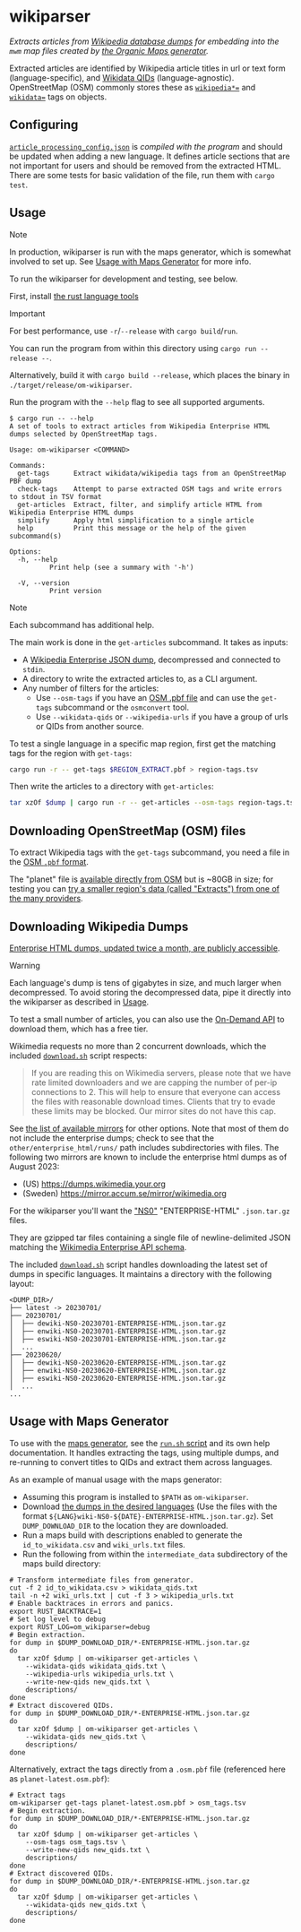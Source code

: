 # wikiparser

_Extracts articles from [Wikipedia database dumps](https://en.wikipedia.org/wiki/Wikipedia:Database_download) for embedding into the `mwm` map files created by [the Organic Maps generator](https://github.com/organicmaps/organicmaps/blob/master/tools/python/maps_generator/README.md)._

Extracted articles are identified by Wikipedia article titles in url or text form (language-specific), and [Wikidata QIDs](https://www.wikidata.org/wiki/Wikidata:Glossary#QID) (language-agnostic).
OpenStreetMap (OSM) commonly stores these as [`wikipedia*=`](https://wiki.openstreetmap.org/wiki/Key:wikipedia) and [`wikidata=`](https://wiki.openstreetmap.org/wiki/Key:wikidata) tags on objects.

## Configuring

[`article_processing_config.json`](article_processing_config.json) is _compiled with the program_ and should be updated when adding a new language.
It defines article sections that are not important for users and should be removed from the extracted HTML.
There are some tests for basic validation of the file, run them with `cargo test`.

## Usage

> [!NOTE]
> In production, wikiparser is run with the maps generator, which is somewhat involved to set up. See [Usage with Maps Generator](#usage-with-maps-generator) for more info.

To run the wikiparser for development and testing, see below.

First, install [the rust language tools](https://www.rust-lang.org/)

> [!IMPORTANT]
> For best performance, use `-r`/`--release` with `cargo build`/`run`.

You can run the program from within this directory using `cargo run --release --`.

Alternatively, build it with `cargo build --release`, which places the binary in `./target/release/om-wikiparser`.

Run the program with the `--help` flag to see all supported arguments.

```
$ cargo run -- --help
A set of tools to extract articles from Wikipedia Enterprise HTML dumps selected by OpenStreetMap tags.

Usage: om-wikiparser <COMMAND>

Commands:
  get-tags      Extract wikidata/wikipedia tags from an OpenStreetMap PBF dump
  check-tags    Attempt to parse extracted OSM tags and write errors to stdout in TSV format
  get-articles  Extract, filter, and simplify article HTML from Wikipedia Enterprise HTML dumps
  simplify      Apply html simplification to a single article
  help          Print this message or the help of the given subcommand(s)

Options:
  -h, --help
          Print help (see a summary with '-h')

  -V, --version
          Print version
```

> [!NOTE]
> Each subcommand has additional help.

The main work is done in the `get-articles` subcommand.
It takes as inputs:
- A [Wikipedia Enterprise JSON dump](#downloading-wikipedia-dumps), decompressed and connected to `stdin`.
- A directory to write the extracted articles to, as a CLI argument.
- Any number of filters for the articles:
  - Use `--osm-tags` if you have an [OSM .pbf file](#downloading-openstreetmap-osm-files) and can use the `get-tags` subcommand or the `osmconvert` tool.
  - Use `--wikidata-qids` or `--wikipedia-urls` if you have a group of urls or QIDs from another source.

To test a single language in a specific map region, first get the matching tags for the region with `get-tags`:
```sh
cargo run -r -- get-tags $REGION_EXTRACT.pbf > region-tags.tsv
```

Then write the articles to a directory with `get-articles`:
```sh
tar xzOf $dump | cargo run -r -- get-articles --osm-tags region-tags.tsv $OUTPUT_DIR
```

## Downloading OpenStreetMap (OSM) files

To extract Wikipedia tags with the `get-tags` subcommand, you need a file in the [OSM `.pbf` format](https://wiki.openstreetmap.org/wiki/PBF_Format).

The "planet" file is [available directly from OSM](https://wiki.openstreetmap.org/wiki/Planet.osm) but is ~80GB in size; for testing you can [try a smaller region's data (called "Extracts") from one of the many providers](https://wiki.openstreetmap.org/wiki/Planet.osm#Extracts).

## Downloading Wikipedia Dumps

[Enterprise HTML dumps, updated twice a month, are publicly accessible](https://dumps.wikimedia.org/other/enterprise_html/).

> [!WARNING]
> Each language's dump is tens of gigabytes in size, and much larger when decompressed.
> To avoid storing the decompressed data, pipe it directly into the wikiparser as described in [Usage](#usage).

To test a small number of articles, you can also use the [On-Demand API](https://enterprise.wikimedia.com/docs/on-demand/) to download them, which has a free tier.

Wikimedia requests no more than 2 concurrent downloads, which the included [`download.sh`](./download.sh) script respects:
> If you are reading this on Wikimedia servers, please note that we have rate limited downloaders and we are capping the number of per-ip connections to 2.
> This will help to ensure that everyone can access the files with reasonable download times.
> Clients that try to evade these limits may be blocked.
> Our mirror sites do not have this cap.

See [the list of available mirrors](https://dumps.wikimedia.org/mirrors.html) for other options. Note that most of them do not include the enterprise dumps; check to see that the `other/enterprise_html/runs/` path includes subdirectories with files. The following two mirrors are known to include the enterprise html dumps as of August 2023:
- (US) https://dumps.wikimedia.your.org
- (Sweden) https://mirror.accum.se/mirror/wikimedia.org

For the wikiparser you'll want the ["NS0"](https://en.wikipedia.org/wiki/Wikipedia:Namespace) "ENTERPRISE-HTML" `.json.tar.gz` files.

They are gzipped tar files containing a single file of newline-delimited JSON matching the [Wikimedia Enterprise API schema](https://enterprise.wikimedia.com/docs/data-dictionary/).

The included [`download.sh`](./download.sh) script handles downloading the latest set of dumps in specific languages.
It maintains a directory with the following layout:
```
<DUMP_DIR>/
├── latest -> 20230701/
├── 20230701/
│  ├── dewiki-NS0-20230701-ENTERPRISE-HTML.json.tar.gz
│  ├── enwiki-NS0-20230701-ENTERPRISE-HTML.json.tar.gz
│  ├── eswiki-NS0-20230701-ENTERPRISE-HTML.json.tar.gz
│  ...
├── 20230620/
│  ├── dewiki-NS0-20230620-ENTERPRISE-HTML.json.tar.gz
│  ├── enwiki-NS0-20230620-ENTERPRISE-HTML.json.tar.gz
│  ├── eswiki-NS0-20230620-ENTERPRISE-HTML.json.tar.gz
│  ...
...
```

## Usage with Maps Generator

To use with the [maps generator](https://github.com/organicmaps/organicmaps/blob/master/tools/python/maps_generator/README.md), see the [`run.sh` script](run.sh) and its own help documentation.
It handles extracting the tags, using multiple dumps, and re-running to convert titles to QIDs and extract them across languages.

As an example of manual usage with the maps generator:
- Assuming this program is installed to `$PATH` as `om-wikiparser`.
- Download [the dumps in the desired languages](https://dumps.wikimedia.org/other/enterprise_html/runs/) (Use the files with the format `${LANG}wiki-NS0-${DATE}-ENTERPRISE-HTML.json.tar.gz`).
  Set `DUMP_DOWNLOAD_DIR` to the location they are downloaded.
- Run a maps build with descriptions enabled to generate the `id_to_wikidata.csv` and `wiki_urls.txt` files.
- Run the following from within the `intermediate_data` subdirectory of the maps build directory:

```shell
# Transform intermediate files from generator.
cut -f 2 id_to_wikidata.csv > wikidata_qids.txt
tail -n +2 wiki_urls.txt | cut -f 3 > wikipedia_urls.txt
# Enable backtraces in errors and panics.
export RUST_BACKTRACE=1
# Set log level to debug
export RUST_LOG=om_wikiparser=debug
# Begin extraction.
for dump in $DUMP_DOWNLOAD_DIR/*-ENTERPRISE-HTML.json.tar.gz
do
  tar xzOf $dump | om-wikiparser get-articles \
    --wikidata-qids wikidata_qids.txt \
    --wikipedia-urls wikipedia_urls.txt \
    --write-new-qids new_qids.txt \
    descriptions/
done
# Extract discovered QIDs.
for dump in $DUMP_DOWNLOAD_DIR/*-ENTERPRISE-HTML.json.tar.gz
do
  tar xzOf $dump | om-wikiparser get-articles \
    --wikidata-qids new_qids.txt \
    descriptions/
done
```

Alternatively, extract the tags directly from a `.osm.pbf` file (referenced here as `planet-latest.osm.pbf`):
```shell
# Extract tags
om-wikiparser get-tags planet-latest.osm.pbf > osm_tags.tsv
# Begin extraction.
for dump in $DUMP_DOWNLOAD_DIR/*-ENTERPRISE-HTML.json.tar.gz
do
  tar xzOf $dump | om-wikiparser get-articles \
    --osm-tags osm_tags.tsv \
    --write-new-qids new_qids.txt \
    descriptions/
done
# Extract discovered QIDs.
for dump in $DUMP_DOWNLOAD_DIR/*-ENTERPRISE-HTML.json.tar.gz
do
  tar xzOf $dump | om-wikiparser get-articles \
    --wikidata-qids new_qids.txt \
    descriptions/
done
```
